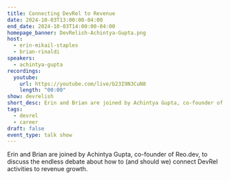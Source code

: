 ```yaml
---
title: Connecting DevRel to Revenue
date: 2024-10-03T13:00:00-04:00
end_date: 2024-10-03T14:00:00-04:00
homepage_banner: DevRelish-Achintya-Gupta.png
host:
  - erin-mikail-staples
  - brian-rinaldi
speakers:
  - achintya-gupta
recordings:
  youtube:
    url: https://youtube.com/live/b23I9N3CuN8
    length: "00:00"
show: devrelish
short_desc: Erin and Brian are joined by Achintya Gupta, co-founder of Reo.dev, to discuss the endless debate about how to (and should we) connect DevRel activities to revenue growth.
tags:
  - devrel
  - career
draft: false
event_type: talk show
---
```


Erin and Brian are joined by Achintya Gupta, co-founder of Reo.dev, to discuss the endless debate about how to (and should we) connect DevRel activities to revenue growth.
